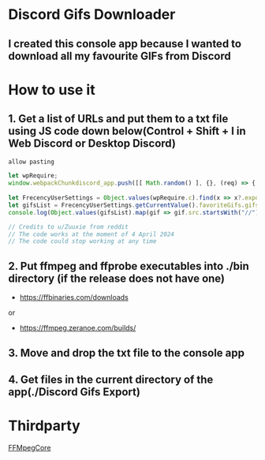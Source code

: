 # Discord Gifs Downloader
## I created this console app because I wanted to download all my favourite GIFs from Discord

# How to use it
## 1. Get a list of URLs and put them to a txt file using JS code down below(Control + Shift + I in Web Discord or Desktop Discord)
```js
allow pasting
```
```js
let wpRequire;
window.webpackChunkdiscord_app.push([[ Math.random() ], {}, (req) => { wpRequire = req; }]);
    
let FrecencyUserSettings = Object.values(wpRequire.c).find(x => x?.exports?.DZ?.updateAsync).exports.DZ
let gifsList = FrecencyUserSettings.getCurrentValue().favoriteGifs.gifs
console.log(Object.values(gifsList).map(gif => gif.src.startsWith("//") ? "https:" + gif.src : gif.src).join('\n'))
```
```js
// Credits to u/Zuuxie from reddit
// The code works at the moment of 4 April 2024
// The code could stop working at any time
```
## 2. Put ffmpeg and ffprobe executables into ./bin directory (if the release does not have one)
- https://ffbinaries.com/downloads

or

- https://ffmpeg.zeranoe.com/builds/

## 3. Move and drop the txt file to the console app

## 4. Get files in the current directory of the app(./Discord Gifs Export)

# Thirdparty
[FFMpegCore](https://github.com/rosenbjerg/FFMpegCore)